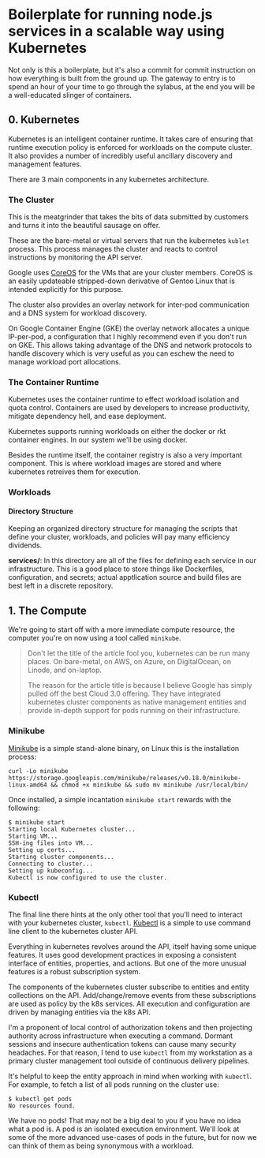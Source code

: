 # Boilerplate for running node.js services in a scalable way using Kubernetes

Not only is this a boilerplate, but it's also a commit for commit instruction on how everything is built from the ground up.
The gateway to entry is to spend an hour of your time to go through the sylabus, at the end you will be a well-educated slinger of containers.

## 0. Kubernetes

Kubernetes is an intelligent container runtime. It takes care of ensuring that runtime execution policy is enforced for workloads on the compute cluster.
It also provides a number of incredibly useful ancillary discovery and management features.

There are 3 main components in any kubernetes architecture.

### The Cluster

This is the meatgrinder that takes the bits of data submitted by customers and turns it into the beautiful sausage on offer.

These are the bare-metal or virtual servers that run the kubernetes `kublet` process.
This process manages the cluster and reacts to control instructions by monitoring the API server.

Google uses [CoreOS](https://coreos.com/) for the VMs that are your cluster members.
CoreOS is an easily updateable stripped-down derivative of Gentoo Linux that is intended explicitly for this purpose.

The cluster also provides an overlay network for inter-pod communication and a DNS system for workload discovery.

On Google Container Engine (GKE) the overlay network allocates a unique IP-per-pod, a configuration that I highly recommend even if you don't run on GKE.
This allows taking advantage of the DNS and network protocols to handle discovery which is very useful as you can eschew the need to manage workload port allocations.

### The Container Runtime

Kubernetes uses the container runtime to effect workload isolation and quota control.
Containers are used by developers to increase productivity, mitigate dependency hell, and ease deployment.

Kubernetes supports running workloads on either the docker or rkt container engines. In our system we'll be using docker.

Besides the runtime itself, the container registry is also a very important component.
This is where workload images are stored and where kubernetes retreives them for execution.

### Workloads

#### Directory Structure

Keeping an organized directory structure for managing the scripts that define your cluster, workloads, and policies will pay many efficiency dividends.

__services/__: In this directory are all of the files for defining each service in our infrastructure.
This is a good place to store things like Dockerfiles, configuration, and secrets; actual apptlication source and build files are best left in a discrete repository.


## 1. The Compute

We're going to start off with a more immediate compute resource, the computer you're on now using a tool called `minikube`. 

> Don't let the title of the article fool you, kubernetes can be run many places.
> On bare-metal, on AWS, on Azure, on DigitalOcean, on Linode, and on-laptop.
>
> The reason for the article title is because I believe Google has simply pulled off the best Cloud 3.0 offering.
> They have integrated kubernetes cluster components as native management entities and provide in-depth support for pods running on their infrastructure.

### Minikube

[Minikube](https://github.com/kubernetes/minikube/releases) is a simple stand-alone binary, on Linux this is the installation process:

```console
curl -Lo minikube https://storage.googleapis.com/minikube/releases/v0.18.0/minikube-linux-amd64 && chmod +x minikube && sudo mv minikube /usr/local/bin/
```

Once installed, a simple incantation `minikube start` rewards with the following:

```console
$ minikube start
Starting local Kubernetes cluster...
Starting VM...
SSH-ing files into VM...
Setting up certs...
Starting cluster components...
Connecting to cluster...
Setting up kubeconfig...
Kubectl is now configured to use the cluster.
```

### Kubectl

The final line there hints at the only other tool that you'll need to interact with your kubernetes cluster, `kubectl`.
[Kubectl](https://kubernetes.io/docs/tasks/kubectl/install/) is a simple to use command line client to the kubernetes cluster API.

Everything in kubernetes revolves around the API, itself having some unique features.
It uses good development practices in exposing a consistent interface of entities, properties, and actions.
But one of the more unusual features is a robust subscription system.

The components of the kubernetes cluster subscribe to entities and entity collections on the API.
Add/change/remove events from these subscriptions are used as policy by the k8s services.
All execution and configuration are driven by managing entities via the k8s API.

I'm a proponent of local control of authorization tokens and then projecting authority across infrastructure when executing a command.
Dormant sessions and insecure authentication tokens can cause many security headaches.
For that reason, I tend to use `kubectl` from my workstation as a primary cluster management tool outside of continuous delivery pipelines.

It's helpful to keep the entity approach in mind when working with `kubectl`. For example, to fetch a list of all pods running on the cluster use:

```console
$ kubectl get pods
No resources found.
```

We have no pods! That may not be a big deal to you if you have no idea what a pod is. A pod is an isolated execution environment.
We'll look at some of the more advanced use-cases of pods in the future, but for now we can think of them as being synonymous with a workload.

